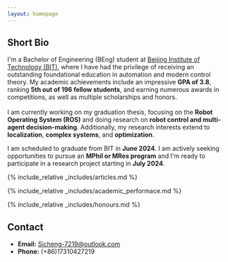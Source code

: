 ```yaml
---
layout: homepage
---
```


## Short Bio

I'm a Bachelor of Engineering (BEng) student at [Beijing Institute of Technology (BIT)](https://english.bit.edu.cn/), where I have had the privilege of receiving an outstanding foundational education in automation and modern control theory. My academic achievements include an impressive **GPA of 3.8**, ranking **5th out of 196 fellow students**, and earning numerous awards in competitions, as well as multiple scholarships and honors.\
\
I am currently working on my graduation thesis, focusing on the **Robot Operating System (ROS)** and doing research on **robot control and multi-agent decision-making**. Additionally, my research interests extend to **localization**, **complex systems**, and **optimization**.

I am scheduled to graduate from BIT in **June 2024**. I am actively seeking opportunities to pursue an **MPhil or MRes program** and I'm ready to participate in a research project starting in **July 2024**.  

{% include_relative _includes/articles.md %}

{% include_relative _includes/academic_performace.md %}

{% include_relative _includes/honours.md %}


## Contact
- **Email:** Sicheng-7219@outlook.com
- **Phone:** (+86)17310427219